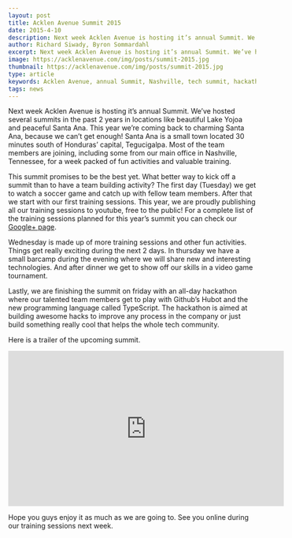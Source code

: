 ```yaml
---
layout: post
title: Acklen Avenue Summit 2015
date: 2015-4-10
description: Next week Acklen Avenue is hosting it’s annual Summit. We’ve hosted several summits in the past 2 years in locations like beautiful Lake Yojoa and peaceful Santa Ana.
author: Richard Siwady, Byron Sommardahl 
excerpt: Next week Acklen Avenue is hosting it’s annual Summit. We’ve hosted several summits in the past 2 years in locations like beautiful Lake Yojoa and peaceful Santa Ana...
image: https://acklenavenue.com/img/posts/summit-2015.jpg
thumbnail: https://acklenavenue.com/img/posts/summit-2015.jpg
type: article
keywords: Acklen Avenue, annual Summit, Nashville, tech summit, hackathon, TypeScript
tags: news
---
```


Next week Acklen Avenue is hosting it’s annual Summit. We’ve hosted several summits in the past 2 years in locations like beautiful Lake Yojoa and peaceful Santa Ana. This year we’re coming back to charming Santa Ana, because we can’t get enough! Santa Ana is a small town located 30 minutes south of Honduras’ capital, Tegucigalpa. Most of the team members are joining, including some from our main office in Nashville, Tennessee, for a week packed of fun activities and valuable training.

This summit promises to be the best yet. What better way to kick off a summit than to have a team building activity? The first day (Tuesday) we get to watch a soccer game and catch up with fellow team members. After that we start with our first training sessions. This year, we are proudly publishing all our training sessions to youtube, free to the public! For a complete list of the training sessions planned for this year’s summit you can check our [Google+ page](https://www.google.com/+Acklenavenue).

Wednesday is made up of more training sessions and other fun activities. Things get really exciting during the next 2 days. In thursday we have a small barcamp during the evening where we will share new and interesting technologies. And after dinner we get to show off our skills in a video game tournament.

Lastly, we are finishing the summit on friday with an all-day hackathon where our talented team members get to play with Github’s Hubot and the new programming language called TypeScript. The hackathon is aimed at building awesome hacks to improve any process in the company or just build something really cool that helps the whole tech community.

Here is a trailer of the upcoming summit.

<iframe width="560" height="315" src="https://www.youtube.com/embed/GjEmBESKXGM" frameborder="0" allowfullscreen></iframe>

Hope you guys enjoy it as much as we are going to. See you online during our training sessions next week.


